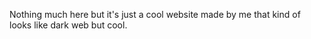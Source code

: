 Nothing much here but it's just a cool website made by me that kind of looks like dark web but cool.
